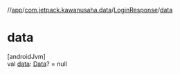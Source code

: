 //[app](../../../index.md)/[com.jetpack.kawanusaha.data](../index.md)/[LoginResponse](index.md)/[data](data.md)

# data

[androidJvm]\
val [data](data.md): [Data](../-data/index.md)? = null

